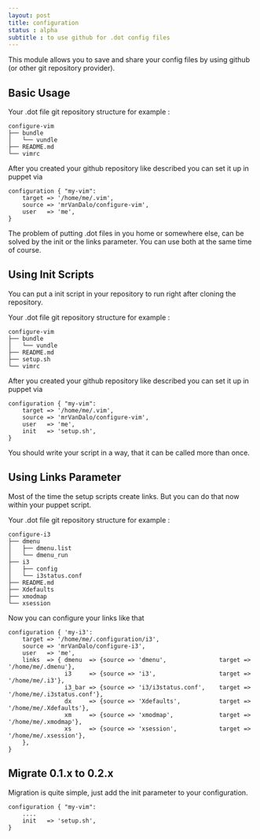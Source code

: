```yaml
---
layout: post
title: configuration
status : alpha
subtitle : to use github for .dot config files
---
```


This module allows you to save and share your config files by using github (or other git repository provider).

Basic Usage
-----------
Your .dot file git repository structure for example :

    configure-vim
    ├── bundle
    │   └── vundle
    ├── README.md
    └── vimrc


After you created your github repository like described you can set it up in puppet via 

    configuration { "my-vim":
        target => '/home/me/.vim',
        source => 'mrVanDalo/configure-vim',
        user   => 'me',
    }

The problem of putting .dot files in you home or somewhere else, can be solved by the init or the links parameter.
You can use both at the same time of course.


Using Init Scripts
------------------

You can put a init script in your repository to run right after cloning the repository.

Your .dot file git repository structure for example :

    configure-vim
    ├── bundle
    │   └── vundle
    ├── README.md
    ├── setup.sh
    └── vimrc


After you created your github repository like described you can set it up in puppet via 

    configuration { "my-vim":
        target => '/home/me/.vim',
        source => 'mrVanDalo/configure-vim',
        user   => 'me',
        init   => 'setup.sh',
    }

You should write your script in a way, that it can be called more than once.

Using Links Parameter
---------------------

Most of the time the setup scripts create links. But you can do that now within your puppet script.

Your .dot file git repository structure for example :

    configure-i3
    ├── dmenu
    │   ├── dmenu.list
    │   └── dmenu_run
    ├── i3
    │   ├── config
    │   └── i3status.conf
    ├── README.md
    ├── Xdefaults
    ├── xmodmap
    └── xsession

Now you can configure your links like that

    configuration { 'my-i3':
        target => '/home/me/.configuration/i3',
        source => 'mrVanDalo/configure-i3',
        user   => 'me',
        links  => { dmenu  => {source => 'dmenu',               target => '/home/me/.dmenu'},
                    i3     => {source => 'i3',                  target => '/home/me/.i3'},
                    i3_bar => {source => 'i3/i3status.conf',    target => '/home/me/.i3status.conf'},
                    dx     => {source => 'Xdefaults',           target => '/home/me/.Xdefaults'},
                    xm     => {source => 'xmodmap',             target => '/home/me/.xmodmap'},
                    xs     => {source => 'xsession',            target => '/home/me/.xsession'},
        },
    }


Migrate 0.1.x to 0.2.x
----------------------

Migration is quite simple, just add the init parameter to your configuration.

    configuration { "my-vim":
        ....
        init   => 'setup.sh',
    }
